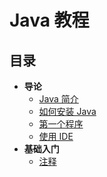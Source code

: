 # Java 教程

## 目录

- **导论**
  - [Java 简介](./intro-introduction-of-java.md)
  - [如何安装 Java](./intro-how-to-install-java.md)
  - [第一个程序](./intro-the-first-program.md)
  - [使用 IDE](./intro-use-java-ide.md)
- **基础入门**
  - [注释](./basic-comment.md)
